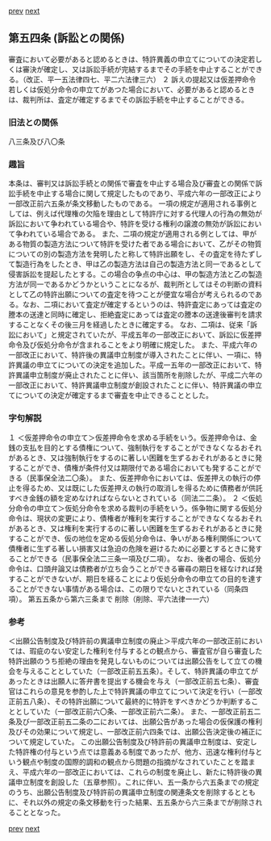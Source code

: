 [prev](/specific\markdowns\特許法\077_Mp-Ch_3-At_53.md)
[next](/specific\markdowns\特許法\079_Mp-Ch_3_2-At_64.md)
## 第五四条 (訴訟との関係)
審査において必要があると認めるときは、特許異義の申立てについての決定若しくは審決が確定し、又は訴訟手続が完結するまでその手続を中止することができる。（改正、平一五法律四七、平二六法律三六）
２ 訴えの提起又は仮差押命令若しくは仮処分命令の申立てがあつた場合において、必要があると認めるときは、裁判所は、査定が確定するまでその訴訟手続を中止することができる。

### 旧法との関係
八三条及び八〇条

### 趣旨
本条は、審判又は訴訟手続との関係で審査を中止する場合及び審査との関係で訴訟手続を中止する場合に関して規定したものであり、平成六年の一部改正により一部改正前六五条が条文移動したものである。
一項の規定が適用される事例としては、例えば代理権の欠陥を理由として特許庁に対する代理人の行為の無効が訴訟において争われている場合や、特許を受ける権利の譲渡の無効が訴訟において争われている場合である。
また、二項の規定が適用される例としては、甲がある物質の製造方法について特許を受けた者である場合において、乙がその物質についての別の製造方法を発明したと称して特許出願をし、その査定を待たずして製造行為をしたとき、甲は乙の製造方法は自己の製造方法と同一であるとして侵害訴訟を提起したとする。この場合の争点の中心は、甲の製造方法と乙の製造方法が同一であるかどうかということになるが、裁判所としてはその判断の資料として乙の特許出願についての査定を待つことが便宜な場合が考えられるのである。なお、二項において査定が確定するというのは、特許査定にあっては査定の謄本の送達と同時に確定し、拒絶査定にあっては査定の謄本の送達後審判を請求することなくその後三月を経過したときに確定する。
なお、二項は、従来「訴訟において」と規定されていたが、平成五年の一部改正において、訴訟に仮差押命令及び仮処分命令が含まれることをより明確に規定した。
また、平成六年の一部改正において、特許後の異議申立制度が導入されたことに伴い、一項に、特許異議の申立てについての決定を追加した。平成一五年の一部改正において、特許異議申立制度が廃止されたことに伴い、該当箇所を削除したが、平成二六年の一部改正において、特許異議申立制度が創設されたことに伴い、特許異議の申立てについての決定が確定するまで審査を中止できることとした。

### 字句解説
１ ＜仮差押命令の申立て＞仮差押命令を求める手続をいう。仮差押命令は、金銭の支払を目的とする債権について、強制執行をすることができなくなるおそれがあるとき、又は強制執行をするのに著しい困難を生ずるおそれがあるときに発することができ、債権が条件付又は期限付である場合においても発することができる（民事保全法二〇条）。
また、仮差押命令においては、仮差押えの執行の停止を得るため、又は既にした仮差押えの執行の取消しを得るために債務者が供託すべき金銭の額を定めなければならないとされている（同法二二条）。
２ ＜仮処分命令の申立て＞仮処分命令を求める裁判の手続をいう。係争物に関する仮処分命令は、現状の変更により、債権者が権利を実行することができなくなるおそれがあるとき、又は権利を実行するのに著しい困難を生ずるおそれがあるときに発することができ、仮の地位を定める仮処分命令は、争いがある権利関係について債権者に生ずる著しい損害又は急迫の危険を避けるために必要とするときに発することができる（民事保全法二三条一項及び二項）。
なお、後者の場合、仮処分命令は、口頭弁論又は債務者が立ち会うことができる審尋の期日を経なければ発することができないが、期日を経ることにより仮処分命令の申立ての目的を達することができない事情がある場合は、この限りでないとされている（同条四項）。
第五五条から第六三条まで 削除（削除、平六法律一一六）

### 参考
＜出願公告制度及び特許前の異議申立制度の廃止＞平成六年の一部改正前においては、瑕疵のない安定した権利を付与するとの観点から、審査官が自ら審査した特許出願のうち拒絶の理由を発見しないものについては出願公告をして立ての機会を与えることとしていた（一部改正前五五条）。そして、特許異議の申立てがあったときは出願人に答弁書を提出する機会を与え（一部改正前五七条）、審査官はこれらの意見を参酌した上で特許異議の申立てについて決定を行い（一部改正前五八条）、その特許出願について最終的に特許をすべきかどうか判断することとしていた（一部改正前六〇条、一部改正前六二条）。
また、一部改正前五二条及び一部改正前五二条の二においては、出願公告があった場合の仮保護の権利及びその効果について規定し、一部改正前六四条では、出願公告決定後の補正について規定していた。
この出願公告制度及び特許前の異議申立制度は、安定した特許権の付与という点では意義ある制度であったが、他方、迅速な権利付与という観点や制度の国際的調和の観点から問題の指摘がなされていたことを踏まえ、平成六年の一部改正においては、これらの制度を廃止し、新たに特許後の異議申立制度を創設した（五章参照）。これに伴い、五一条から六五条までの規定のうち、出願公告制度及び特許前の異議申立制度の関連条文を削除するとともに、それ以外の規定の条文移動を行った結果、五五条から六三条までが削除されることとなった。

[prev](/specific\markdowns\特許法\077_Mp-Ch_3-At_53.md)
[next](/specific\markdowns\特許法\079_Mp-Ch_3_2-At_64.md)